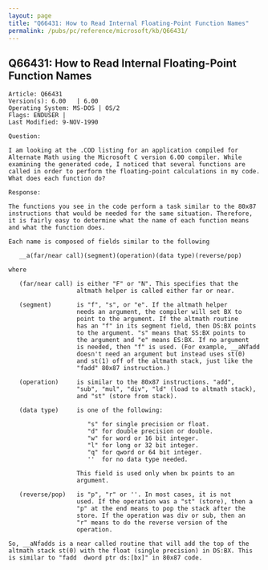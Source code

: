 ```yaml
---
layout: page
title: "Q66431: How to Read Internal Floating-Point Function Names"
permalink: /pubs/pc/reference/microsoft/kb/Q66431/
---
```


## Q66431: How to Read Internal Floating-Point Function Names

	Article: Q66431
	Version(s): 6.00   | 6.00
	Operating System: MS-DOS | OS/2
	Flags: ENDUSER |
	Last Modified: 9-NOV-1990
	
	Question:
	
	I am looking at the .COD listing for an application compiled for
	Alternate Math using the Microsoft C version 6.00 compiler. While
	examining the generated code, I noticed that several functions are
	called in order to perform the floating-point calculations in my code.
	What does each function do?
	
	Response:
	
	The functions you see in the code perform a task similar to the 80x87
	instructions that would be needed for the same situation. Therefore,
	it is fairly easy to determine what the name of each function means
	and what the function does.
	
	Each name is composed of fields similar to the following
	
	   __a(far/near call)(segment)(operation)(data type)(reverse/pop)
	
	where
	
	   (far/near call) is either "F" or "N". This specifies that the
	                   altmath helper is called either far or near.
	
	   (segment)       is "f", "s", or "e". If the altmath helper
	                   needs an argument, the compiler will set BX to
	                   point to the argument. If the altmath routine
	                   has an "f" in its segment field, then DS:BX points
	                   to the argument. "s" means that SS:BX points to
	                   the argument and "e" means ES:BX. If no argument
	                   is needed, then "f" is used. (For example, __aNfadd
	                   doesn't need an argument but instead uses st(0)
	                   and st(1) off of the altmath stack, just like the
	                   "fadd" 80x87 instruction.)
	
	   (operation)     is similar to the 80x87 instructions. "add",
	                   "sub", "mul", "div", "ld" (load to altmath stack),
	                   and "st" (store from stack).
	
	   (data type)     is one of the following:
	
	                      "s" for single precision or float.
	                      "d" for double precision or double.
	                      "w" for word or 16 bit integer.
	                      "l" for long or 32 bit integer.
	                      "q" for qword or 64 bit integer.
	                      ''  for no data type needed.
	
	                   This field is used only when bx points to an
	                   argument.
	
	   (reverse/pop)   is "p", "r" or ''. In most cases, it is not
	                   used. If the operation was a "st" (store), then a
	                   "p" at the end means to pop the stack after the
	                   store. If the operation was div or sub, then an
	                   "r" means to do the reverse version of the
	                   operation.
	
	So, __aNfadds is a near called routine that will add the top of the
	altmath stack st(0) with the float (single precision) in DS:BX. This
	is similar to "fadd  dword ptr ds:[bx]" in 80x87 code.
